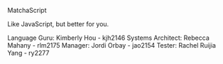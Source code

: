 MatchaScript

Like JavaScript, but better for you.

Language Guru: Kimberly Hou - kjh2146
Systems Architect: Rebecca Mahany - rlm2175
Manager: Jordi Orbay - jao2154
Tester: Rachel Ruijia Yang - ry2277
